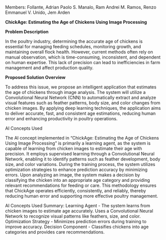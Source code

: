 Members:
Follante, Adrian Paolo S.
Manalo, Ram Andrei M.
Ramos, Renzo Emmanuel V.
Unido, Jem Arden 

**ChickAge: Estimating the Age of Chickens Using Image Processing**


**Problem Description**

In the poultry industry, determining the accurate age of chickens is essential for managing feeding schedules, monitoring growth, and maintaining overall flock health. However, current methods often rely on manual observation, which is time-consuming, inconsistent, and dependent on human expertise. This lack of precision can lead to inefficiencies in farm management and affect production quality.

**Proposed Solution Overview**

To address this issue, we propose an intelligent application that estimates the age of chickens through image analysis. The system will utilize a Convolutional Neural Network (CNN) to automatically extract and analyze visual features such as feather patterns, body size, and color changes from chicken images. By applying deep learning techniques, the application aims to deliver accurate, fast, and consistent age estimations, reducing human error and enhancing productivity in poultry operations.

AI Concepts Used

The AI concept implemented in “ChickAge: Estimating the Age of Chickens Using Image Processing”  is primarily a learning agent, as the system is capable of learning from chicken images to estimate their age with precision. It employs supervised learning through a Convolutional Neural Network, enabling it to identify patterns such as feather development, body size, and color variations. During the training process, the system utilizes optimization strategies to enhance prediction accuracy by minimizing errors. Upon analyzing an image, the system makes a decision by classifying the chicken into an appropriate age category and providing relevant recommendations for feeding or care. This methodology ensures that ChickAge operates efficiently, consistently, and reliably, thereby reducing human error and supporting more effective poultry management.


AI Concepts Used Summary:
Learning Agent - The system learns from chicken images to estimate age accurately. Uses a Convolutional Neural Network to recognize visual patterns like feathers, size, and color.
Optimization Strategy  - Minimizes prediction errors during training to improve accuracy.
Decision Component  - Classifies chickens into age categories and provides care recommendations.


